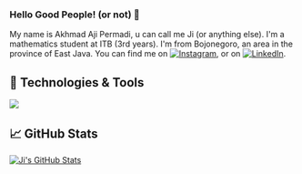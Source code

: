 ### Hello Good People! (or not) 👋

My name is Akhmad Aji Permadi, u can call me Ji (or anything else). I'm a mathematics student at ITB (3rd years).
I'm from Bojonegoro, an area in the province of East Java. You can find me on [![Instagram][4.2]][4],  or on [![LinkedIn][3.2]][3].

## 🔧 Technologies & Tools
![](https://img.shields.io/badge/Code-Python-informational?style=flat&logo=python&logoColor=white&color=2bbc8a)


## &#x1f4c8; GitHub Stats

<a href="https://github.com/ajipermadi15/ajipermadi15">
  <img align="center" src="https://github-readme-stats.vercel.app/api?username=ajipermadi15&show_icons=true&line_height=27&count_private=true&title_color=ffffff&text_color=c9cacc&icon_color=2bbc8a&bg_color=1d1f21" alt="Ji's GitHub Stats" />
</a>


<!-- links to social media icons -->

<!-- icons with padding -->

[1.1]: http://i.imgur.com/tXSoThF.png (twitter icon with padding)
[2.1]: http://i.imgur.com/0o48UoR.png (github icon with padding)

<!-- icons without padding -->

[1.2]: http://i.imgur.com/wWzX9uB.png (twitter icon without padding)
[2.2]: http://i.imgur.com/9I6NRUm.png (github icon without padding)
[3.2]: https://raw.githubusercontent.com/MartinHeinz/MartinHeinz/master/linkedin-3-16.png (LinkedIn icon without padding)

<!-- Addition icons -->
[4.2]: https://github.com/paulrobertlloyd/socialmediaicons/blob/main/instagram-16x16.png (Instagram)


<!-- links to your social media accounts -->
[3]: https://www.linkedin.com/in/ji250599/
[4]: http://instagram.com/ajipermadi15/


<!--
**ajipermadi15/ajipermadi15** is a ✨ _special_ ✨ repository because its `README.md` (this file) appears on your GitHub profile.

Here are some ideas to get you started:

- 🔭 I’m currently working on ...
- 🌱 I’m currently learning ...
- 👯 I’m looking to collaborate on ...
- 🤔 I’m looking for help with ...
- 💬 Ask me about ...
- 📫 How to reach me: ...
- 😄 Pronouns: ...
- ⚡ Fun fact: ...
-->
